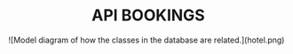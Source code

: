 <h1 align="center"> API BOOKINGS </h1>
![Model diagram of how the classes in the database are related.](hotel.png)

